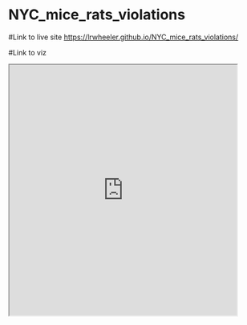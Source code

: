 # NYC_mice_rats_violations
#Link to live site
https://lrwheeler.github.io/NYC_mice_rats_violations/

#Link to viz
<iframe src="https://public.tableau.com/views/NYC_mice_rats_restaurants/Dashboard1?: showVizHome=no&:embed=true" width="90%" height="500"></iframe>


